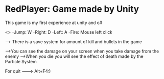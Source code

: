 # RedPlayer:  Game made by Unity 
 This game is my first experience at unity and c#

<<Character Movement>>
-Jump: W
-Right: D
-Left: A
-Fire: Mouse left click

 --> There is a save system for amount of kill and bullets in the game
 
 -->You can see the damage on your screen when you take damage from the enemy
 -->When you die you will see the effect of death made by the Particle System
 
 For quit ---> Alt+F4:)

